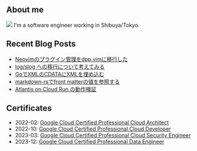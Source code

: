 ## About me

<img src="https://icongr.am/devicon/go-original.svg?size=25&color=currentColor"></img>
I'm a software engineer working in Shibuya/Tokyo. 

## Recent Blog Posts

<!-- BLOG-POST-LIST:START -->
- [Neovimのプラグイン管理をdpp.vimに移行した](https://www.ucpr.dev/articles/neovim_2024_may)
- [log/slog への移行について考えてみる](https://zenn.dev/ucpr/scraps/7c8b8b8fdb3a8f)
- [GoでXMLのCDATAにXMLを埋め込む](https://www.ucpr.dev/articles/go_nested_xml_in_cdata)
- [markdown-rsでfront matterの値を参照する](https://www.ucpr.dev/articles/markdown-rs_front-matter)
- [Atlantis on Cloud Run の動作検証](https://zenn.dev/ucpr/scraps/d9760b961f7e48)
<!-- BLOG-POST-LIST:END -->

## Certificates
- 2022-02: [Google Cloud Certified Professional Cloud Architect](https://www.credential.net/1fe360ea-22e9-4dac-bc95-081f6108e9a5)
- 2022-10: [Google Cloud Certified Professional Cloud Developer](https://www.credential.net/e5ad5f41-bf18-44a9-ade1-0005ab293c6e)
- 2023-03: [Google Cloud Certified Professional Cloud Security Engineer](https://www.credential.net/a595b0d9-5297-4d2e-8045-907be4a21939)
- 2023-12: [Google Cloud Certified Professional Data Engineer](https://www.credential.net/f5b24217-bd7d-46fb-a21f-d1de65976a03)
